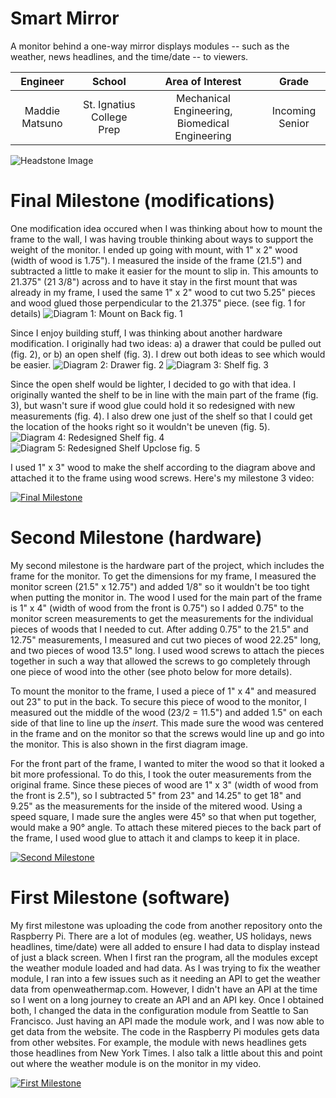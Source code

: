 ﻿# Smart Mirror
A monitor behind a one-way mirror displays modules -- such as the weather, news headlines, and the time/date -- to viewers.

| **Engineer** | **School** | **Area of Interest** | **Grade** |
|:--:|:--:|:--:|:--:|
| Maddie Matsuno | St. Ignatius College Prep | Mechanical Engineering, Biomedical Engineering | Incoming Senior

![Headstone Image](https://lh3.googleusercontent.com/pw/AM-JKLXNNEexJZXG0rhzkDKlTjmvRZy62tt_CoucRyaxNVbtEX8kDW6X9k_o2XmoF_nm-rvpAFmIHcPhf4AWfw8bw5wHvXVqkbz9FFz6AR6FgStcOLv2v2vO7t98qGfFoYlblkWpPytVqtL1oaAsK2RSrZc=s1386-no?authuser=0)
  
# Final Milestone (modifications)
One modification idea occured when I was thinking about how to mount the frame to the wall, I was having trouble thinking about ways to support the weight of the monitor. I ended up going with mount, with 1" x 2" wood (width of wood is 1.75"). I measured the inside of the frame (21.5") and subtracted a little to make it easier for the mount to slip in. This amounts to 21.375" (21 3/8") across and to have it stay in the first mount that was already in my frame, I used the same 1" x 2" wood to cut two 5.25" pieces and wood glued those perpendicular to the 21.375" piece. (see fig. 1 for details)
![Diagram 1: Mount on Back](https://lh3.googleusercontent.com/w-JQT-IDGCuHge05eWMu8iMTg-23bTT2oDkA89sQSVi0i4y2ViMp0ilg6jfK2gWfX_GaFx91lCUDBwqYOsDrAELmVcjW8gsV8NDThYc-FFdWwGK-LO9_3cwsgHrGxbquNo7_SvvKLlG4rojEGy4iD18shDp-n-HjwnGpo1-0y8nLQJq1PXjEucn6ffmMZUH7sNAIV8kiY2H3mRhEXuhUZS5pgmTLzhGPMrPj-kvwiQ6acymIjz_hOaHuOVru-F8gFJKoRCYT8SDFlkMEOngTy1Sjnd_gtZbTNwunB28oSRrK1rv2aAoWXNOlxWJ47OYGshDoUSXpnb-ZQLDFRxTpuQqLky-UIt0xC90gb-_cUjsjtARGeY1CMbeDIsNv1rfPLDW3pTc9djaAhMCPSnSH7WoBSVVhbXuAnVVGvfyk32098QPDxGob-c0_ff9BltpUcFhmnuCpiNkq0XQkTcaCOkqh_A9qnd_wQAFchHWCwiwhMVqjxiiF3SyijfENyrRx9e7bgVC9y1QCAVR6besgCztal5jA8R3znH1b3YCjuNeJA9HOuB2vrVaeWHCIiDzZw4gSHGLc-_C287MFqydURju6QH4pF2kLLW_qNiGzMGk1DU751a_FZ2G5YFXv0HLiH7C5ucTD-pB3cRUT2Z4wd5dvuVMA0tynzwiICZUnD3qv5-a9aW6NGMbDWLIhfPHaBQm-sWD36eWMN4JBR3SPndrbfhapZEeolPHhVVLvhL4cv6aWB3gCo_Te1OKhtZkyktD7X8IPqwNSEnju3kpbudMhqXP0Z4DsTPbzd_cpWkDU4ENuy4wxqnvaqB9nEdPxpeT0HlM2GbIeynKpAtrRdgKH-wW_hxXOhbd-BipB-PjcOUbfwVNOViieyNiKLT08-W5YmLoQfqTbUoncKmF2zPAG9Ql-qCwzFCiVNL_wvvOsJQ7E2ToC6aFECGGbiO28nsNX2439s8RFIWqK5JYuiCbp1tOmarC-No0ESmIbJIhViUjgf69JBJOn=w1184-h444-no?authuser=4)
fig. 1

Since I enjoy building stuff, I was thinking about another hardware modification. I originally had two ideas: a) a drawer that could be pulled out (fig. 2), or b) an open shelf (fig. 3). I drew out both ideas to see which would be easier. 
![Diagram 2: Drawer](https://lh3.googleusercontent.com/f82Lt476KdOuU7J9ba105DD-p6raPzo_tzRnJm0ddokaXHm6hlqyqp1obi4G7wl5nOaHZAG5t-pWKH_BRVal8IGrxMgfqdj0XI0FZPudth0vcbuSdKOz-tVsuWyKlLyaaMljxeB7qibfwJr6dNDgjCCriPzCvxQGLI1ErE8wZl51knxKmnDPcrjB57Jj77g2FNEunCNkLrdAvXWtszCfbZtEDVr8WTexkjykDo2spUxTvBg0dScB6sKB1n3zHc7I27628xgj8AJSU97MYmVrx4rIYM_laA0imEuz4lN9ITUw6q6rZjmeNBUrCJTuRJJR4uTzviqAHANgYjosG8EaCuvak42MSk6epXe1dAxZEO53l5-piYs9Bsa718IGkmobDk1mtkE88YPCnHolWmF0SF5JwiCmtjZZNr9dTV3p3WqniA4kQXz-41RD1aaYep5bwnSSm912NyrPgpOR0YhpsfAnj4ERrK9yP3F_aIEh0YmbC20ivPMbg23-rD9EBq8BUNFcp8yxi53h0WTaGlQ7YJWE0Tc012rbe5V4dXKcZriII8xE8rfEuRo9a92cj2aQsXMpru1Zi_97CUXDCzN4W33VpTH3WiRatgFFybe-zxDAoEhMM3spKLebma3LU-4jb6iZZMzrGmqcR9H_r3gVYANh2YUXY2c_Qpfj9irgK1ggx6GJuu5u1aWH0l6wTMi6X-h5BgvCluk2lMZlN6xnWjJ3mWcPtKixiq3LHSgle8IFITP1dePxQLCnpD_Hy8ZsJeJmH8u2h3N0GapUv58eZMGYFer0lnNZ0y6f0LloP89AE3Ga4Quio51g9BC6QOiiW67GhAtWlYgLZ1bs8-4Hn82551GNZAu9OLOpxShqULB8i9mrqWlcvn_rqMl4C8HDd_SUCMCKQyA5Ei363Uqd4oFLPOPF4t_QdZKwWPahzaxF9-nH37ML5vUBpNfbND8YNLR_wZua6uftaYAHa-jP6yprcRtXSCsbppXnG92p3BwmGAvYbv7queFs=w1791-h1283-no?authuser=4)
fig. 2
![Diagram 3: Shelf](https://lh3.googleusercontent.com/t4p2JiZpfZ7hN17kV_H1VEGbrXgnuBULOaypdVn5SqTdI_itOEZG1zt1pD_2QRSoP5w5PmOyOXk_Xth9d-xOtAk00LUByd2EGZqpeAPiFk91DeiCXA1kav4bl7Li9flwd4m1IqxM9TikMJWqSj_9jpjtyjee4-vohuWRJr6JwHgH1q27a2fWgzmSQWF_4ob74ZIS0oyj1kIem9kzWnq5TcVqzxjEgqO6o05y4EriX33iDtaeWGyiwFblgiOhV0_UJHsqufpT64UzbOjecAOvc1JUWl2yO5o_dW9dtDvx7NfksycILdFHQqNaLuT6ZWPgMAI8KzAZzCnxYB3_MPtXkuAy_cd3uqFZ2Y3A6Lnbw62DdrQGxonCNFK3HSSrUrhwYOn15Y34Q5lP5Bw6rOc6EbPuhRq3wnfig37AbAZ73iWa2zEsnAhc8f0Ea3uo2afLfQ1WvURYMPJzb597Jp6q4y98FfnvTRrkrm6afeNb6a2D-RONR65b-bcZ6a1OCBsISXmcGQFdzA2BnWOFXqC1WuBDGfiwGA8QkJ07W9rkda0BCuHzN9eq8xvxZAM1S0OxUobCRuUSTXbptrJi0RZ5auP3SbdP7_PUK2LjmlObg2Owwy77oLEazOgt0BC2yAU7cJEs37PTRqNEIn66sBurRxYjGsahPVKoP8gkfKAR8SaUZK_rycdthb6Upvwa47v4P5mLNAj9hcVsH7rzY-CaOFa1OazlbfgWHEgCvC-8PhPqLJbHNA_Df2uvz8Szg9Ni-uC4WcZQBsn2joSKiq6jH9UpLAe38ZFjGJlTl4PGUdeUqylT0q26XsPZeecjMUVVb--YNFRm2J_7AdmHYMCR7dOnEdETpEIH4ebInqmZyzGZ2W0gW9d0PI6FLYJe73QZ2NL2MwE1POwqKexlNnM3OBRZxhFDCJjVE7fDc0SuHVF65Qf-Kg0FqQ7532l6GwiceKy7ht7rykvyRTS2BWo6JB-JUTKMwwsQcEMKfPVT2E8uETJMnYFCxT8s=w1488-h1328-no?authuser=4)
fig. 3

Since the open shelf would be lighter, I decided to go with that idea. I originally wanted the shelf to be in line with the main part of the frame (fig. 3), but wasn't sure if wood glue could hold it so redesigned with new measurements (fig. 4). I also drew one just of the shelf so that I could get the location of the hooks right so it wouldn't be uneven (fig. 5).
![Diagram 4: Redesigned Shelf](https://lh3.googleusercontent.com/qJ58j0lhzfcop3TKG3QhySl464E4y6hBkpF5AY5YU-H7QVYv5zynE1mWXOn74DwCQRPF_Rkgg_8bM7842M4Dw88LiGwxVPsyY5rrpXV_bPCr1eqFOW72Titilp88BVh9PRx6X3NaB5jg66SLnbdU5g2Ic4VXZXleKQmJzcY4iJ01huHcITvBu-Snf4asYDUQed89QPef8C2-sIuq36n4UgSu4fVipytGFiL2a0iMRXoBFmwV4VVMSKNszI4242stq4Eu-4vD-7lSi2mQVxMbSeAv8SEMtJ2AqGyYEOvtCH596nCYt8i-XFBh2cjapAQ0kBL_eQoP_lKBNgjRLeR1ZtkOIKGCeaJCoXEloiU-zcfee4NpS8gg1xJwGsmf-sGfy_Z4inHTci83zdt5cNtaOuZ88W0iMV_7PQc7JajjeBMPR17ANoWQUyMGCocrfxm1-YJtcz_MWsPHVcBcWbgdEKH9ftTQH5iafRqGrQCoau6HPinE_PmUH71NR6nNunQG_uHQPr8LFV9RzWWeevH3XpBJAkjOyBOCUsHZqQXYgNA8VNjn0i9HZTs10JGqoddOJDOHtdNpv-VOMqoI4UlJ3PIlPvvvCBK3dZzhNfPF10WBNT71BXCfo78bsq1Ivz5Rj_1kbb__eQ12VgRYqhxET8fReOGOhrEVoQgYeNFa6HDcRVtndTIeuW6fio_k6J-BXElhXsdtAYvTbHw1HNIQl6bnDCkluQJL2gzxDZBv3iJOYeT4hVhl09p4YEFFFnLEtPl-pWDlbCCIUzK7EtWwtyKyEypqmDfrXJQ5dHyrsK0ynqBohvE_TAUtp24QwFeNuzlzQxu2EqoRLsOQoSOz4tPaMdFHSrvn6RKo0Ww3ZvPdLamsd0s8cOtNbAyFBzYdHq7sfuE5S0XFP1S9DQm9nGHwf3GzRYmY-o5p5ZgIlyK2SFu2b0LIkzpPOE6lkwVtq4rGpyoHqjqAa85kBvkD7LDJvWE03JJEOhc6Wc2yYWge3RRiCtfc1Ypy=w1455-h1231-no?authuser=4)
fig. 4
![Diagram 5: Redesigned Shelf Upclose](https://lh3.googleusercontent.com/9FpVvQibVAE96cspPISc0mK8L-WgRt6cnF07mpel84qkTj8_E7cqHpakGWUnIrxzVImNViJTEOW3zf9WEONWJofSQe69EXa8BbCGi04G2q6ovf0QHt43KX7AIL_dES-38PRKF5HF4OHMpjQqw5LufzikdzKtlwQq69_8x0TXU0ttCR7PX-x7oOstbtmcHEC75lt3ZVTqRvI7ildpueD4PHFPzaQ4X8IXxAOpfA9HRL6h9nzPRE5gdGgaNtO9A2ecCma4UMdfmWKtFcnPslx7tE2WT7V0KBitRuT_vASCtL21lkSybGE-zCp4ouPb-sPxIOTfowwI1syDGLdh4rhztG81kmqkSqWlCsRlN_G93Uep1DClp9hnuztnthZThqTXl7AjCHVMIGQ18n5LjkaGau74e-nzQ3Zzc9p1PWbiLItvQjk3ziQszlYiZNX1rW3IutnvcNjVcHMrQEBSCWaut80h_EWChhVXJqYWbh4p4SXE-iGrD1RAxm8F4yU785bOB3qhLFvxHmWbxjXFL1frpweUbij6iDaqXs4uJf2Z2KRonGjVeqCui5_N8ZraqcOlsio9E5JZkfwG_fcNg9wucjP4ixRjbCoW4ja2lwWvtGAFVf1JaC14FJvP4BvtWlH51Fj_irbTaiwxLtsxpcBcEH8VawjScxEFrzoSm1ZbfoF8Q8fFoXDMrkTZYLLHUWNKDPXwIODIiVBlGHQWyJ4lJ-F36cN6zIU2Ze375qV7GoaMxeKGl8sJH7C0a5V-S6dKmyjYoVDsyg3-mwQKn8PMP47IuiDMS0J45mYRWsiODjHCMrIz9Gh_guGzqztN3zKCCWcp7nVIIryljkw0aELreR5L8Ipz2Qf9ea_TI6iAHuOK43Fqm3sV4oUQC2yrLj_ab6LNGYZJPn2-7iZ1SGzw6KB2NhbOAzASBVuayEoy9BlCPpJXFa2UOww6KsxiBfT73dwV1lLzYSZwnf3NnlzXWT3eYzdcBfoYN9x5J9Gu8b00ID3uSooWc57p=w1303-h626-no?authuser=4)
fig. 5

I used 1" x 3" wood to make the shelf according to the diagram above and attached it to the frame using wood screws. Here's my milestone 3 video:

[![Final Milestone](https://i3.ytimg.com/vi/5suuOrvbCk8/maxresdefault.jpg)](https://www.youtube.com/watch?v=5suuOrvbCk8)

# Second Milestone (hardware)
My second milestone is the hardware part of the project, which includes the frame for the monitor. To get the dimensions for my frame, I measured the monitor screen (21.5" x 12.75") and added 1/8" so it wouldn't be too tight when putting the monitor in. The wood I used for the main part of the frame is 1" x 4" (width of wood from the front is 0.75") so I added 0.75" to the monitor screen measurements to get the measurements for the individual pieces of woods that I needed to cut. After adding 0.75" to the 21.5" and 12.75" measurements, I measured and cut two pieces of wood 22.25" long, and two pieces of wood 13.5" long. I used wood screws to attach the pieces together in such a way that allowed the screws to go completely through one piece of wood into the other (see photo below for more details). 

To mount the monitor to the frame, I used a piece of 1" x 4" and measured out 23" to put in the back. To secure this piece of wood to the monitor, I measured out the middle of the wood (23/2 = 11.5") and added 1.5" on each side of that line to line up the *insert*. This made sure the wood was centered in the frame and on the monitor so that the screws would line up and go into the monitor. This is also shown in the first diagram image.

For the front part of the frame, I wanted to miter the wood so that it looked a bit more professional. To do this, I took the outer measurements from the original frame. Since these pieces of wood are 1" x 3" (width of wood from the front is 2.5"), so I subtracted 5" from 23" and 14.25" to get 18" and 9.25" as the measurements for the inside of the mitered wood. Using a speed square, I made sure the angles were 45° so that when put together, would make a 90° angle. To attach these mitered pieces to the back part of the frame, I used wood glue to attach it and clamps to keep it in place. 

[![Second Milestone](https://i3.ytimg.com/vi/i6FAsCKLmbg/maxresdefault.jpg)](https://www.youtube.com/watch?v=i6FAsCKLmbg)

# First Milestone (software)
My first milestone was uploading the code from another repository onto the Raspberry Pi. There are a lot of modules (eg. weather, US holidays, news headlines, time/date) were all added to ensure I had data to display instead of just a black screen. When I first ran the program, all the modules except the weather module loaded and had data. As I was trying to fix the weather module, I ran into a few issues such as it needing an API to get the weather data from openweathermap.com. However, I didn't have an API at the time so I went on a long journey to create an API and an API key. Once I obtained both, I changed the data in the configuration module from Seattle to San Francisco. Just having an API made the module work, and I was now able to get data from the website. The code in the Raspberry Pi modules gets data from other websites. For example, the module with news headlines gets those headlines from New York Times. I also talk a little about this and point out where the weather module is on the monitor in my video.

[![First Milestone](https://i3.ytimg.com/vi/DvleNuCjUB4/maxresdefault.jpg)](https://www.youtube.com/watch?v=DvleNuCjUB4)
